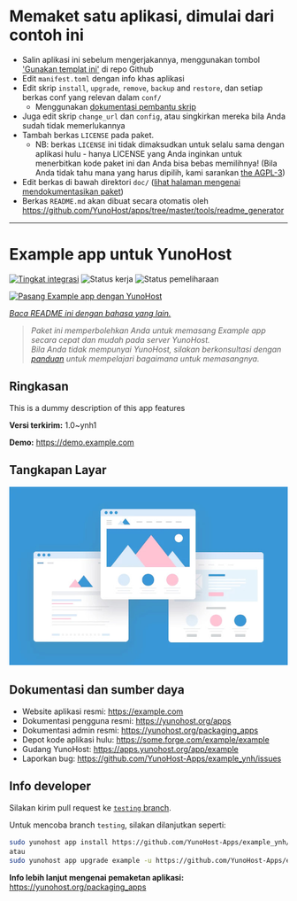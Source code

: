 # Memaket satu aplikasi, dimulai dari contoh ini

- Salin aplikasi ini sebelum mengerjakannya, menggunakan tombol ['Gunakan templat ini'](https://github.com/new?template_name=example_ynh&template_owner=YunoHost) di repo Github
- Edit `manifest.toml` dengan info khas aplikasi
- Edit skrip `install`, `upgrade`, `remove`, `backup` and `restore`, dan setiap berkas conf yang relevan dalam `conf/`
  - Menggunakan [dokumentasi pembantu skrip](https://yunohost.org/packaging_apps_helpers)
- Juga edit skrip `change_url` dan `config`, atau singkirkan mereka bila Anda sudah tidak memerlukannya
- Tambah berkas `LICENSE` pada paket.
  - NB: berkas `LICENSE` ini tidak dimaksudkan untuk selalu sama dengan aplikasi hulu - hanya LICENSE yang Anda inginkan untuk menerbitkan kode paket ini dan Anda bisa bebas memilihnya! (Bila Anda tidak tahu mana yang harus dipilih, kami sarankan [the AGPL-3](https://www.gnu.org/licenses/agpl-3.0.txt))
- Edit berkas di bawah direktori `doc/` ([lihat halaman mengenai mendokumentasikan paket](https://yunohost.org/packaging_app_doc))
- Berkas `README.md` akan dibuat secara otomatis oleh <https://github.com/YunoHost/apps/tree/master/tools/readme_generator>

---
<!--
N.B.: README ini dibuat secara otomatis oleh <https://github.com/YunoHost/apps/tree/master/tools/readme_generator>
Ini TIDAK boleh diedit dengan tangan.
-->

# Example app untuk YunoHost

[![Tingkat integrasi](https://apps.yunohost.org/badge/integration/example)](https://ci-apps.yunohost.org/ci/apps/example/)
![Status kerja](https://apps.yunohost.org/badge/state/example)
![Status pemeliharaan](https://apps.yunohost.org/badge/maintained/example)

[![Pasang Example app dengan YunoHost](https://install-app.yunohost.org/install-with-yunohost.svg)](https://install-app.yunohost.org/?app=example)

*[Baca README ini dengan bahasa yang lain.](./ALL_README.md)*

> *Paket ini memperbolehkan Anda untuk memasang Example app secara cepat dan mudah pada server YunoHost.*  
> *Bila Anda tidak mempunyai YunoHost, silakan berkonsultasi dengan [panduan](https://yunohost.org/install) untuk mempelajari bagaimana untuk memasangnya.*

## Ringkasan

This is a dummy description of this app features


**Versi terkirim:** 1.0~ynh1

**Demo:** <https://demo.example.com>

## Tangkapan Layar

![Tangkapan Layar pada Example app](./doc/screenshots/example.jpg)

## Dokumentasi dan sumber daya

- Website aplikasi resmi: <https://example.com>
- Dokumentasi pengguna resmi: <https://yunohost.org/apps>
- Dokumentasi admin resmi: <https://yunohost.org/packaging_apps>
- Depot kode aplikasi hulu: <https://some.forge.com/example/example>
- Gudang YunoHost: <https://apps.yunohost.org/app/example>
- Laporkan bug: <https://github.com/YunoHost-Apps/example_ynh/issues>

## Info developer

Silakan kirim pull request ke [`testing` branch](https://github.com/YunoHost-Apps/example_ynh/tree/testing).

Untuk mencoba branch `testing`, silakan dilanjutkan seperti:

```bash
sudo yunohost app install https://github.com/YunoHost-Apps/example_ynh/tree/testing --debug
atau
sudo yunohost app upgrade example -u https://github.com/YunoHost-Apps/example_ynh/tree/testing --debug
```

**Info lebih lanjut mengenai pemaketan aplikasi:** <https://yunohost.org/packaging_apps>
